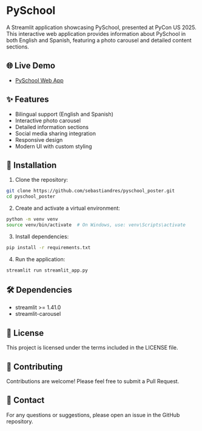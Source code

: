 # PySchool

A Streamlit application showcasing PySchool, presented at PyCon US 2025. This interactive web application provides information about PySchool in both English and Spanish, featuring a photo carousel and detailed content sections.

## 🌐 Live Demo

- [PySchool Web App](https://pyschool.streamlit.app/)

## ✨ Features

- Bilingual support (English and Spanish)
- Interactive photo carousel
- Detailed information sections
- Social media sharing integration
- Responsive design
- Modern UI with custom styling

## 🚀 Installation

1. Clone the repository:
```bash
git clone https://github.com/sebastiandres/pyschool_poster.git
cd pyschool_poster
```

2. Create and activate a virtual environment:
```bash
python -m venv venv
source venv/bin/activate  # On Windows, use: venv\Scripts\activate
```

3. Install dependencies:
```bash
pip install -r requirements.txt
```

4. Run the application:
```bash
streamlit run streamlit_app.py
```

## 🛠️ Dependencies

- streamlit >= 1.41.0
- streamlit-carousel

## 📝 License

This project is licensed under the terms included in the LICENSE file.

## 🤝 Contributing

Contributions are welcome! Please feel free to submit a Pull Request.

## 📧 Contact

For any questions or suggestions, please open an issue in the GitHub repository.
